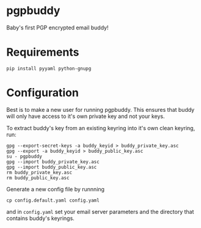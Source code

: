 # pgpbuddy
Baby's first PGP encrypted email buddy! 

# Requirements

    pip install pyyaml python-gnupg

# Configuration

Best is to make a new user for running pgpbuddy. This ensures that buddy will only have access to it's own 
private key and not your keys. 

To extract buddy's key from an existing keyring into it's own clean keyring, run:

    gpg --export-secret-keys -a buddy_keyid > buddy_private_key.asc
    gpg --export -a buddy_keyid > buddy_public_key.asc
    su - pgpbuddy
    gpg --import buddy_private_key.asc
    gpg --import buddy_public_key.asc
    rm buddy_private_key.asc
    rm buddy_public_key.asc

Generate a new config file by runnning

    cp config.default.yaml config.yaml

and in `config.yaml` set your email server parameters and the directory that contains buddy's keyrings.
